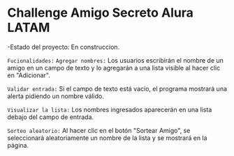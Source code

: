 <h1> Challenge Amigo Secreto Alura LATAM </h1>

-Estado del proyecto: En construccion.

```Fucionalidades:```
```Agregar nombres:``` Los usuarios escribirán el nombre de un amigo en un campo de texto y lo agregarán a una lista visible al hacer clic en "Adicionar".

```Validar entrada:``` Si el campo de texto está vacío, el programa mostrará una alerta pidiendo un nombre válido.

```Visualizar la lista:``` Los nombres ingresados aparecerán en una lista debajo del campo de entrada.

```Sorteo aleatorio:``` Al hacer clic en el botón "Sortear Amigo", se seleccionará aleatoriamente un nombre de la lista y se mostrará en la página.